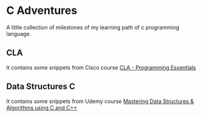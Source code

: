 # C Adventures
A little collection of milestones of my learning path of c programming language.

## CLA
It contains some snippets from Cisco course [CLA - Programming Essentials](https://www.netacad.com/courses/programming/cla-programming-c)

## Data Structures C
It contains some snippets from Udemy course [Mastering Data Structures & Algorithms using C and C++](https://www.udemy.com/course/datastructurescncpp/)